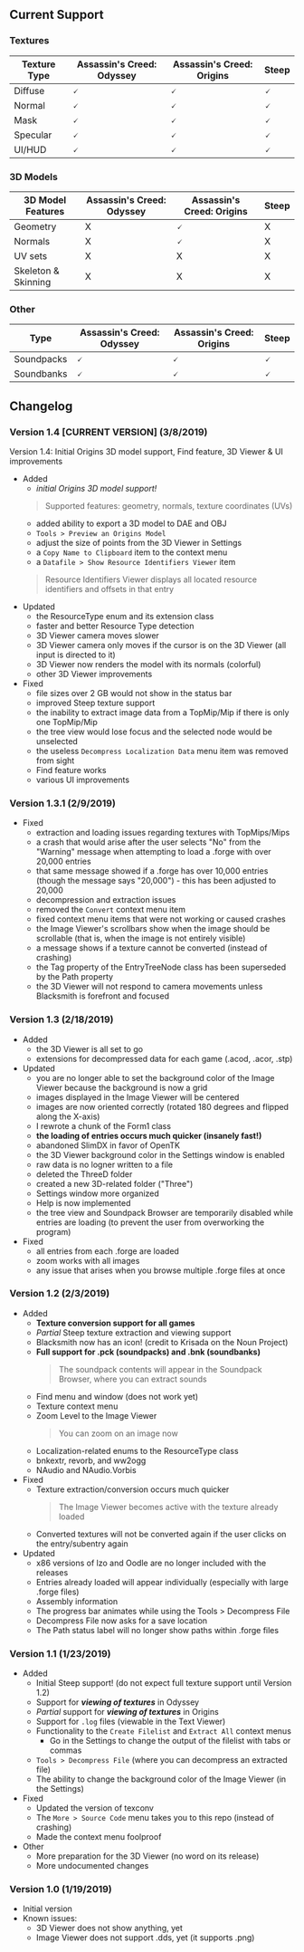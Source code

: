 ## Current Support
### Textures
| Texture Type | Assassin's Creed: Odyssey | Assassin's Creed: Origins | Steep |
|--------------|---------------------------|---------------------------|-------|
| Diffuse      | 🗸                        | 🗸                         | 🗸     |
| Normal       | 🗸                        | 🗸                         | 🗸     |
| Mask         | 🗸                        | 🗸                         | 🗸     |
| Specular     | 🗸                        | 🗸                         | 🗸     |
| UI/HUD       | 🗸                        | 🗸                         | 🗸     |

### 3D Models
|  3D Model Features  | Assassin's Creed: Odyssey | Assassin's Creed: Origins | Steep |
|---------------------|---------------------------|---------------------------|-------|
| Geometry            | X                         | 🗸                         | X     |
| Normals             | X                         | 🗸                         | X     |
| UV sets             | X                         | X                         | X     |
| Skeleton & Skinning | X                         | X                         | X     |

### Other
|    Type    | Assassin's Creed: Odyssey | Assassin's Creed: Origins | Steep |
|------------|---------------------------|---------------------------|-------|
| Soundpacks | 🗸                         | 🗸                        | 🗸     |
| Soundbanks | 🗸                         | 🗸                        | 🗸     |

## Changelog
### Version 1.4 [CURRENT VERSION] (3/8/2019)

Version 1.4: Initial Origins 3D model support, Find feature, 3D Viewer & UI improvements
- Added
  - *initial Origins 3D model support!*
  > Supported features: geometry, normals, texture coordinates (UVs)
  - added ability to export a 3D model to DAE and OBJ
  - `Tools > Preview an Origins Model`
  - adjust the size of points from the 3D Viewer in Settings
  - a `Copy Name to Clipboard` item to the context menu
  - a `Datafile > Show Resource Identifiers Viewer` item
  > Resource Identifiers Viewer displays all located resource identifiers and offsets in that entry
- Updated
  - the ResourceType enum and its extension class
  - faster and better Resource Type detection
  - 3D Viewer camera moves slower
  - 3D Viewer camera only moves if the cursor is on the 3D Viewer (all input is directed to it)
  - 3D Viewer now renders the model with its normals (colorful)
  - other 3D Viewer improvements
- Fixed
  - file sizes over 2 GB would not show in the status bar
  - improved Steep texture support
  - the inability to extract image data from a TopMip/Mip if there is only one TopMip/Mip
  - the tree view would lose focus and the selected node would be unselected
  - the useless `Decompress Localization Data` menu item was removed from sight
  - Find feature works
  - various UI improvements

### Version 1.3.1 (2/9/2019)
- Fixed
  - extraction and loading issues regarding textures with TopMips/Mips
  - a crash that would arise after the user selects "No" from the "Warning" message when attempting to load a .forge with over 20,000 entries
  - that same message showed if a .forge has over 10,000 entries (though the message says "20,000") - this has been adjusted to 20,000
  - decompression and extraction issues
  - removed the `Convert` context menu item
  - fixed context menu items that were not working or caused crashes
  - the Image Viewer's scrollbars show when the image should be scrollable (that is, when the image is not entirely visible)
  - a message shows if a texture cannot be converted (instead of crashing)
  - the Tag property of the EntryTreeNode class has been superseded by the Path property
  - the 3D Viewer will not respond to camera movements unless Blacksmith is forefront and focused

### Version 1.3 (2/18/2019)
- Added
  - the 3D Viewer is all set to go
  - extensions for decompressed data for each game (.acod, .acor, .stp)
- Updated
  - you are no longer able to set the background color of the Image Viewer because the background is now a grid
  - images displayed in the Image Viewer will be centered
  - images are now oriented correctly (rotated 180 degrees and flipped along the X-axis)
  - I rewrote a chunk of the Form1 class
  - **the loading of entries occurs much quicker (insanely fast!)**
  - abandoned SlimDX in favor of OpenTK
  - the 3D Viewer background color in the Settings window is enabled
  - raw data is no logner written to a file
  - deleted the ThreeD folder
  - created a new 3D-related folder ("Three")
  - Settings window more organized
  - Help is now implemented
  - the tree view and Soundpack Browser are temporarily disabled while entries are loading (to prevent the user from overworking the program)
- Fixed
  - all entries from each .forge are loaded
  - zoom works with all images
  - any issue that arises when you browse multiple .forge files at once

### Version 1.2 (2/3/2019)
- Added
  - **Texture conversion support for all games**
  - *Partial* Steep texture extraction and viewing support
  - Blacksmith now has an icon! (credit to Krisada on the Noun Project)
  - **Full support for .pck (soundpacks) and .bnk (soundbanks)**
    > The soundpack contents will appear in the Soundpack Browser, where you can extract sounds
  - Find menu and window (does not work yet)
  - Texture context menu
  - Zoom Level to the Image Viewer
    > You can zoom on an image now
  - Localization-related enums to the ResourceType class
  - bnkextr, revorb, and ww2ogg
  - NAudio and NAudio.Vorbis
- Fixed
  - Texture extraction/conversion occurs much quicker
    > The Image Viewer becomes active with the texture already loaded
  - Converted textures will not be converted again if the user clicks on the entry/subentry again
- Updated
  - x86 versions of lzo and Oodle are no longer included with the releases
  - Entries already loaded will appear individually (especially with large .forge files)
  - Assembly information
  - The progress bar animates while using the Tools > Decompress File
  - Decompress File now asks for a save location
  - The Path status label will no longer show paths within .forge files

### Version 1.1 (1/23/2019)
- Added
  - Initial Steep support! (do not expect full texture support until Version 1.2)
  - Support for ***viewing of textures*** in Odyssey
  - *Partial* support for ***viewing of textures*** in Origins
  - Support for `.log` files (viewable in the Text Viewer)
  - Functionality to the `Create Filelist` and `Extract All` context menus
    - Go in the Settings to change the output of the filelist with tabs or commas
  - `Tools > Decompress File` (where you can decompress an extracted file)
  - The ability to change the background color of the Image Viewer (in the Settings)
- Fixed
  - Updated the version of texconv
  - The `More > Source Code` menu takes you to this repo (instead of crashing)
  - Made the context menu foolproof
- Other
  - More preparation for the 3D Viewer (no word on its release)
  - More undocumented changes

### Version 1.0 (1/19/2019)
- Initial version
- Known issues:
  - 3D Viewer does not show anything, yet
  - Image Viewer does not support .dds, yet (it supports .png)
